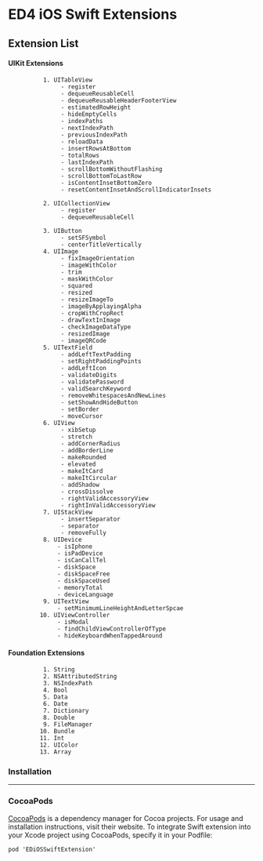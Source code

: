 #  ED4 iOS Swift Extensions

## Extension List


 #### UIKit Extensions #### 
 
              1. UITableView
                   - register
                   - dequeueReusableCell
                   - dequeueReusableHeaderFooterView
                   - estimatedRowHeight
                   - hideEmptyCells
                   - indexPaths
                   - nextIndexPath
                   - previousIndexPath
                   - reloadData
                   - insertRowsAtBottom
                   - totalRows
                   - lastIndexPath
                   - scrollBottomWithoutFlashing
                   - scrollBottomToLastRow
                   - isContentInsetBottomZero
                   - resetContentInsetAndScrollIndicatorInsets
                   
              2. UICollectionView
                   - register
                   - dequeueReusableCell

              3. UIButton
                   - setSFSymbol
                   - centerTitleVertically
              4. UIImage
                   - fixImageOrientation
                   - imageWithColor
                   - trim
                   - maskWithColor
                   - squared
                   - resized
                   - resizeImageTo
                   - imageByApplayingAlpha
                   - cropWithCropRect
                   - drawTextInImage
                   - checkImageDataType
                   - resizedImage
                   - imageQRCode
              5. UITextField
                   - addLeftTextPadding
                   - setRightPaddingPoints
                   - addLeftIcon
                   - validateDigits
                   - validatePassword
                   - validSearchKeyword
                   - removeWhitespacesAndNewLines
                   - setShowAndHideButton
                   - setBorder
                   - moveCursor
              6. UIView
                   - xibSetup
                   - stretch
                   - addCornerRadius
                   - addBorderLine
                   - makeRounded
                   - elevated
                   - makeItCard
                   - makeItCircular
                   - addShadow
                   - crossDissolve
                   - rightValidAccessoryView
                   - rightInValidAccessoryView
              7. UIStackView
                   - insertSeparator
                   - separator
                   - removeFully
              8. UIDevice
                  - isIphone
                  - isPadDevice
                  - isCanCallTel
                  - diskSpace
                  - diskSpaceFree
                  - diskSpaceUsed
                  - memoryTotal
                  - deviceLanguage
              9. UITextView
                  - setMinimumLineHeightAndLetterSpcae
             10. UIViewController
                  - isModal
                  - findChildViewControllerOfType
                  - hideKeyboardWhenTappedAround
                  
 #### Foundation Extensions ####   
          
              1. String
              2. NSAttributedString
              3. NSIndexPath
              4. Bool
              5. Data 
              6. Date
              7. Dictionary
              8. Double
              9. FileManager
             10. Bundle
             11. Int
             12. UIColor
             13. Array
             
  ### Installation ###
 ---
  
  ### CocoaPods ####
  
[CocoaPods](https://cocoapods.org) is a dependency manager for Cocoa projects. For usage and installation instructions, visit their website. To integrate Swift extension into your Xcode project using CocoaPods, specify it in your Podfile:


 `pod 'EDiOSSwiftExtension'                                                                 `
